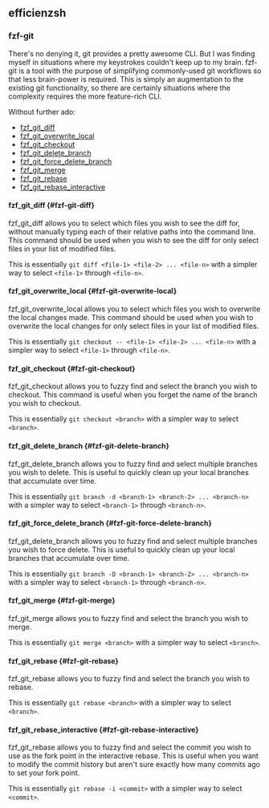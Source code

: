 ## efficienzsh

### fzf-git
There's no denying it, git provides a pretty awesome CLI. But I was finding
myself in situations where my keystrokes couldn't keep up to my brain.  fzf-git
is a tool with the purpose of simplifying commonly-used git workflows so that
less brain-power is required. This is simply an augmentation to the existing
git functionality, so there are certainly situations where the complexity
requires the more feature-rich CLI.

Without further ado:
- [fzf\_git\_diff](#fzf-git-diff)
- [fzf\_git\_overwrite\_local](#fzf-git-overwrite-local)
- [fzf\_git\_checkout](#fzf-git-checkout)
- [fzf\_git\_delete\_branch](#fzf-git-delete-branch)
- [fzf\_git\_force\_delete\_branch](#fzf-git-force-delete-branch)
- [fzf\_git\_merge](#fzf-git-merge)
- [fzf\_git\_rebase](#fzf-git-rebase)
- [fzf\_git\_rebase\_interactive](#fzf-git-rebase-interactive)

#### fzf\_git\_diff {#fzf-git-diff}

fzf\_git\_diff allows you to select which files you wish to see the diff for,
without manually typing each of their relative paths into the command line.
This command should be used when you wish to see the diff for only select files
in your list of modified files.

This is essentially ```git diff <file-1> <file-2> ... <file-n>``` with a
simpler way to select ```<file-1>``` through ```<file-n>```.

#### fzf\_git\_overwrite\_local {#fzf-git-overwrite-local}

fzf\_git\_overwrite\_local allows you to select which files you wish to
overwrite the local changes made. This command should be used when you wish to
overwrite the local changes for only select files in your list of modified
files.

This is essentially ```git checkout -- <file-1> <file-2> ... <file-n>``` with a
simpler way to select ```<file-1>``` through ```<file-n>```.

#### fzf\_git\_checkout {#fzf-git-checkout}

fzf\_git\_checkout allows you to fuzzy find and select the branch you wish to
checkout. This command is useful when you forget the name of the branch you
wish to checkout.

This is essentially ```git checkout <branch>``` with a simpler way to select
```<branch>```.

#### fzf\_git\_delete\_branch {#fzf-git-delete-branch}

fzf\_git\_delete\_branch allows you to fuzzy find and select multiple branches
you wish to delete. This is useful to quickly clean up your local branches that
accumulate over time.

This is essentially ```git branch -d <branch-1> <branch-2> ... <branch-n>```
with a simpler way to select ```<branch-1>``` through ```<branch-n>```.

#### fzf\_git\_force\_delete\_branch {#fzf-git-force-delete-branch}

fzf\_git\_delete\_branch allows you to fuzzy find and select multiple branches
you wish to force delete. This is useful to quickly clean up your local
branches that accumulate over time.

This is essentially ```git branch -D <branch-1> <branch-2> ... <branch-n>```
with a simpler way to select ```<branch-1>``` through ```<branch-n>```.

#### fzf\_git\_merge {#fzf-git-merge}

fzf\_git\_merge allows you to fuzzy find and select the branch you wish to
merge.

This is essentially ```git merge <branch>``` with a simpler way to select
```<branch>```.

#### fzf\_git\_rebase {#fzf-git-rebase}

fzf\_git\_rebase allows you to fuzzy find and select the branch you wish to
rebase.

This is essentially ```git rebase <branch>``` with a simpler way to select
```<branch>```.

#### fzf\_git\_rebase\_interactive {#fzf-git-rebase-interactive}

fzf\_git\_rebase allows you to fuzzy find and select the commit you wish to use
as the fork point in the interactive rebase. This is useful when you want to
modify the commit history but aren't sure exactly how many commits ago to set
your fork point.

This is essentially ```git rebase -i <commit>``` with a simpler way to select
```<commit>```.
